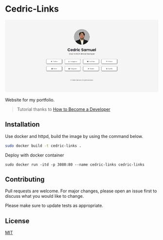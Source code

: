 # Cedric-Links
![Preview](/assets/preview.png)

Website for my portfolio.
>Tutorial thanks to [How to Become a Developer](https://www.youtube.com/@howtobecomeadeveloper)

## Installation

Use docker and httpd, build the image by using the command below.

```bash
sudo docker build -t cedric-links .
```
Deploy with docker container
```
sudo docker run -itd -p 3080:80 --name cedric-links cedric-links
```

## Contributing

Pull requests are welcome. For major changes, please open an issue first
to discuss what you would like to change.

Please make sure to update tests as appropriate.

## License

[MIT](https://choosealicense.com/licenses/mit/)